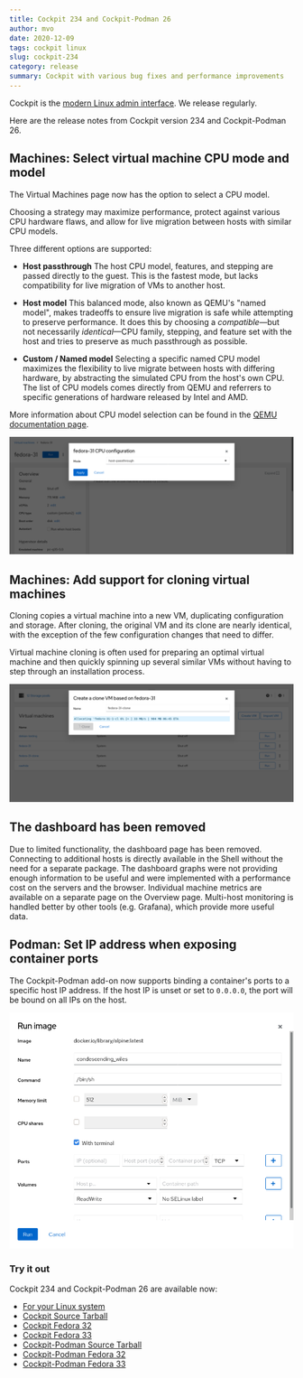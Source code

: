 ```yaml
---
title: Cockpit 234 and Cockpit-Podman 26
author: mvo
date: 2020-12-09
tags: cockpit linux
slug: cockpit-234
category: release
summary: Cockpit with various bug fixes and performance improvements
---
```


Cockpit is the [modern Linux admin interface](https://cockpit-project.org/).  We release regularly.

Here are the release notes from Cockpit version 234 and Cockpit-Podman 26.

## Machines: Select virtual machine CPU mode and model

The Virtual Machines page now has the option to select a CPU model. 

Choosing a strategy may maximize performance, protect against various CPU hardware flaws, and allow for live migration between hosts with similar CPU models.

Three different options are supported:

- **Host passthrough**
  The host CPU model, features, and stepping are passed directly to the guest. This is the fastest mode, but lacks compatibility for live migration of VMs to another host.

- **Host model**
  This balanced mode, also known as QEMU's "named model", makes tradeoffs to ensure live migration is safe while attempting to preserve performance. It does this by choosing a _compatible_&mdash;but not necessarily _identical_&mdash;CPU family, stepping, and feature set with the host and tries to preserve as much passthrough as possible.

- **Custom / Named model**
  Selecting a specific named CPU model maximizes the flexibility to live migrate between hosts with differing hardware, by abstracting the simulated CPU from the host's own CPU. The list of CPU models comes directly from QEMU and referrers to specific generations of hardware released by Intel and AMD.

More information about CPU model selection can be found in the [QEMU documentation page](https://www.qemu.org/docs/master/system/qemu-cpu-models.html).

![screenshot of the cpu mode configuration](/images/machines-cpu-model.png)

## Machines: Add support for cloning virtual machines

Cloning copies a virtual machine into a new VM, duplicating configuration and storage. After cloning, the original VM and its clone are nearly identical, with the exception of the few configuration changes that need to differ.

Virtual machine cloning is often used for preparing an optimal virtual machine and then quickly spinning up several similar VMs without having to step through an installation process.

![screenshot of the machine cloning](/images/machines-cloning.png)

## The dashboard has been removed

Due to limited functionality, the dashboard page has been removed. Connecting to additional hosts is directly available in the Shell without the need for a separate package. The dashboard graphs were not providing enough information to be useful and were implemented with a performance cost on the servers and the browser. Individual machine metrics are available on a separate page on the Overview page. Multi-host monitoring is handled better by other tools (e.g. Grafana), which provide more useful data.

## Podman: Set IP address when exposing container ports

The Cockpit-Podman add-on now supports binding a container's ports to a specific host IP address. If the host IP is unset or set to `0.0.0.0`, the port will be bound on all IPs on the host.

![screenshot of port IP configuration](/images/podman-ip-for-ports.png)

### Try it out

Cockpit 234 and Cockpit-Podman 26 are available now:

 * [For your Linux system](https://cockpit-project.org/running.html)
 * [Cockpit Source Tarball](https://github.com/cockpit-project/cockpit/releases/tag/234)
 * [Cockpit Fedora 32](https://bodhi.fedoraproject.org/updates/FEDORA-2020-ea1ee62c3d)
 * [Cockpit Fedora 33](https://bodhi.fedoraproject.org/updates/FEDORA-2020-d10db68200)
 * [Cockpit-Podman Source Tarball](https://github.com/cockpit-project/cockpit-podman/releases/tag/26)
 * [Cockpit-Podman Fedora 32](https://bodhi.fedoraproject.org/updates/FEDORA-2020-c37784f036)
 * [Cockpit-Podman Fedora 33](https://bodhi.fedoraproject.org/updates/FEDORA-2020-1089febeaf)
